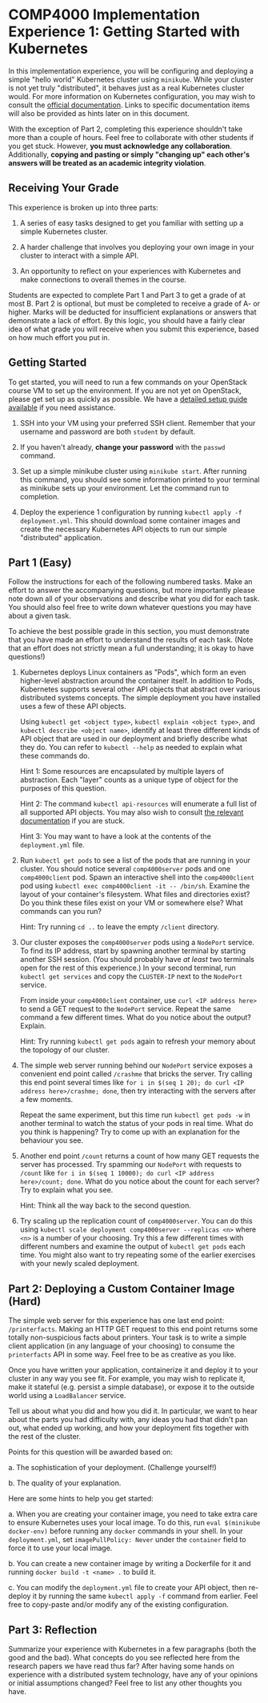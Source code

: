 # COMP4000 Implementation Experience 1: Getting Started with Kubernetes

In this implementation experience, you will be configuring and deploying a simple "hello
world" Kubernetes cluster using `minikube`. While your cluster is not yet truly
"distributed", it behaves just as a real Kubernetes cluster would. For more information on
Kubernetes configuration, you may wish to consult the [official documentation][k8s-docs].
Links to specific documentation items will also be provided as hints later on in this
document.

With the exception of Part 2, completing this experience shouldn't take more than a couple
of hours. Feel free to collaborate with other students if you get stuck. However, **you must
acknowledge any collaboration**. Additionally, **copying and pasting or simply "changing
up" each other's answers will be treated as an academic integrity violation**.

[k8s-docs]: https://kubernetes.io/docs/concepts/

## Receiving Your Grade

This experience is broken up into three parts:

1. A series of easy tasks designed to get you familiar with setting up a simple Kubernetes cluster.

2. A harder challenge that involves you deploying your own image in your cluster to
   interact with a simple API.

3. An opportunity to reflect on your experiences with Kubernetes and make connections to
   overall themes in the course.

Students are expected to complete Part 1 and Part 3 to get a grade of at most B. Part 2 is
optional, but must be completed to receive a grade of A- or higher. Marks will be deducted
for insufficient explanations or answers that demonstrate a lack of effort. By this logic,
you should have a fairly clear idea of what grade you will receive when you submit this
experience, based on how much effort you put in.

## Getting Started

To get started, you will need to run a few commands on your OpenStack course VM to set up
the environment. If you are not yet on OpenStack, please get set up as quickly as possible.
We have a [detailed setup guide available][openstack] if you need assistance.

1. SSH into your VM using your preferred SSH client. Remember that your username and
   password are both `student` by default.

2. If you haven't already, **change your password** with the `passwd` command.

3. Set up a simple minikube cluster using `minikube start`. After running this command,
   you should see some information printed to your terminal as minikube sets up your
   environment. Let the command run to completion.

4. Deploy the experience 1 configuration by running `kubectl apply -f deployment.yml`.
   This should download some container images and create the necessary Kubernetes API
   objects to run our simple "distributed" application.

[openstack]: https://homeostasis.scs.carleton.ca/wiki/index.php/DistOS_2021F:_Using_Openstack

## Part 1 (Easy)

Follow the instructions for each of the following numbered tasks. Make an effort to answer
the accompanying questions, but more importantly please note down all of your observations
and describe what you did for each task. You should also feel free to write down whatever
questions you may have about a given task.

To achieve the best possible grade in this section, you must demonstrate that you have
made an effort to understand the results of each task. (Note that an effort does not
strictly mean a full understanding; it is okay to have questions!)

1. Kubernetes deploys Linux containers as "Pods", which form an even higher-level
   abstraction around the container itself. In addition to Pods, Kubernetes supports
   several other API objects that abstract over various distributed systems concepts.
   The simple deployment you have installed uses a few of these API objects.

   Using `kubectl get <object type>`, `kubectl explain <object type>`, and `kubectl
   describe <object name>`, identify at least three different kinds of API object that are
   used in our deployment and briefly describe what they do. You can refer to `kubectl
   --help` as needed to explain what these commands do.

   Hint 1: Some resources are encapsulated by multiple layers of abstraction. Each "layer"
   counts as a unique type of object for the purposes of this question.

   Hint 2: The command `kubectl api-resources` will enumerate a full list of all supported API
   objects. You may also wish to consult [the relevant documentation][object-docs] if you
   are stuck.

   Hint 3: You may want to have a look at the contents of the `deployment.yml` file.

2. Run `kubectl get pods` to see a list of the pods that are running in your cluster. You
   should notice several `comp4000server` pods and one `comp4000client` pod. Spawn an
   interactive shell into the `comp4000client` pod using `kubectl exec comp4000client -it
   -- /bin/sh`. Examine the layout of your container's filesystem. What files and
   directories exist? Do you think these files exist on your VM or somewhere else? What
   commands can you run?

   Hint: Try running `cd ..` to leave the empty `/client` directory.

3. Our cluster exposes the `comp4000server` pods using a `NodePort` service. To find its IP
   address, start by spawning another terminal by starting another SSH session. (You
   should probably have _at least_ two terminals open for the rest of this experience.)
   In your second terminal, run `kubectl get services` and copy the `CLUSTER-IP` next to
   the `NodePort` service.

   From inside your `comp4000client` container, use `curl <IP address here>`
   to send a GET request to the `NodePort` service. Repeat the same command a few
   different times. What do you notice about the output? Explain.

   Hint: Try running `kubectl get pods` again to refresh your memory about the topology of our cluster.

4. The simple web server running behind our `NodePort` service exposes a convenient end
   point called `/crashme` that bricks the server. Try calling this end point several
   times like `for i in $(seq 1 20); do curl <IP address here>/crashme; done`, then try
   interacting with the servers after a few moments.

   Repeat the same experiment, but this time run `kubectl get pods -w` in another terminal
   to watch the status of your pods in real time. What do you think is happening? Try to
   come up with an explanation for the behaviour you see.

5. Another end point `/count` returns a count of how many GET requests the server has
   processed. Try spamming our `NodePort` with requests to `/count` like `for i in $(seq
   1 10000); do curl <IP address here>/count; done`. What do you notice about the count
   for each server? Try to explain what you see.

   Hint: Think all the way back to the second question.

6. Try scaling up the replication count of `comp4000server`. You can do this using
   `kubectl scale deployment comp4000server --replicas <n>` where `<n>` is a number of
   your choosing. Try this a few different times with different numbers and examine the
   output of `kubectl get pods` each time. You might also want to try repeating some of
   the earlier exercises with your newly scaled deployment.

[object-docs]: https://kubernetes.io/docs/concepts/workloads/pods/

## Part 2: Deploying a Custom Container Image (Hard)

The simple web server for this experience has one last end point: `/printerfacts`. Making
an HTTP GET request to this end point returns some totally non-suspicious facts about
printers. Your task is to write a simple client application (in any language of your
choosing) to consume the `printerfacts` API in some way. Feel free to be as creative
as you like.

Once you have written your application, containerize it and deploy it to your cluster in
any way you see fit. For example, you may wish to replicate it, make it stateful (e.g.
persist a simple database), or expose it to the outside world using a `LoadBalancer`
service.

Tell us about what you did and how you did it. In particular, we want to hear about the
parts you had difficulty with, any ideas you had that didn't pan out, what ended up
working, and how your deployment fits together with the rest of the cluster.

Points for this question will be awarded based on:

a. The sophistication of your deployment. (Challenge yourself!)

b. The quality of your explanation.

Here are some hints to help you get started:

a. When you are creating your container image, you need to take extra care to ensure
   Kubernetes uses your local image. To do this, run `eval $(minikube docker-env)` before
   running any `docker` commands in your shell. In your `deployment.yml`, set
   `imagePullPolicy: Never` under the `container` field to force it to use your local
   image.

b. You can create a new container image by writing a Dockerfile for it and running `docker
   build -t <name> .` to build it.

c. You can modify the `deployment.yml` file to create your API object, then re-deploy it
   by running the same `kubectl apply -f` command from earlier. Feel free to copy-paste
   and/or modify any of the existing configuration.

## Part 3: Reflection

Summarize your experience with Kubernetes in a few paragraphs (both the good and the bad).
What concepts do you see reflected here from the research papers we have read thus far?
After having some hands on experience with a distributed system technology, have any of
your opinions or initial assumptions changed? Feel free to list any other thoughts you have.
